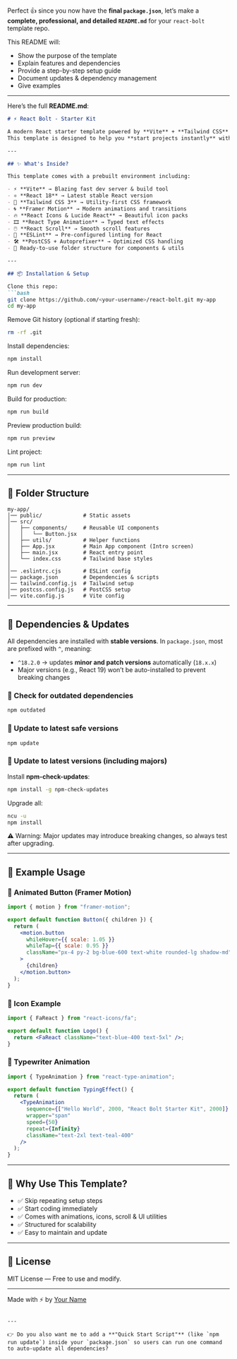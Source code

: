 Perfect 👍 since you now have the **final `package.json`**, let’s make a **complete, professional, and detailed `README.md`** for your `react-bolt` template repo.

This README will:

* Show the purpose of the template
* Explain features and dependencies
* Provide a step-by-step setup guide
* Document updates & dependency management
* Give examples

---

Here’s the full **README.md**:

````markdown
# ⚡ React Bolt - Starter Kit

A modern React starter template powered by **Vite** + **Tailwind CSS** with pre-configured libraries for animations, icons, and smooth development.  
This template is designed to help you **start projects instantly** without repeating setup every time.

---

## ✨ What's Inside?

This template comes with a prebuilt environment including:

- ⚡ **Vite** → Blazing fast dev server & build tool
- ⚛️ **React 18** → Latest stable React version
- 🎨 **Tailwind CSS 3** → Utility-first CSS framework
- 🌀 **Framer Motion** → Modern animations and transitions
- 🔥 **React Icons & Lucide React** → Beautiful icon packs
- 🎞️ **React Type Animation** → Typed text effects
- 🖱️ **React Scroll** → Smooth scroll features
- 📏 **ESLint** → Pre-configured linting for React
- 🛠️ **PostCSS + Autoprefixer** → Optimized CSS handling
- 📂 Ready-to-use folder structure for components & utils

---

## 📦 Installation & Setup

Clone this repo:
```bash
git clone https://github.com/<your-username>/react-bolt.git my-app
cd my-app
````

Remove Git history (optional if starting fresh):

```bash
rm -rf .git
```

Install dependencies:

```bash
npm install
```

Run development server:

```bash
npm run dev
```

Build for production:

```bash
npm run build
```

Preview production build:

```bash
npm run preview
```

Lint project:

```bash
npm run lint
```

---

## 📂 Folder Structure

```
my-app/
│── public/             # Static assets
│── src/
│   ├── components/     # Reusable UI components
│   │   └── Button.jsx
│   ├── utils/          # Helper functions
│   ├── App.jsx         # Main App component (Intro screen)
│   ├── main.jsx        # React entry point
│   └── index.css       # Tailwind base styles
│
│── .eslintrc.cjs       # ESLint config
│── package.json        # Dependencies & scripts
│── tailwind.config.js  # Tailwind setup
│── postcss.config.js   # PostCSS setup
│── vite.config.js      # Vite config
```

---

## 🔄 Dependencies & Updates

All dependencies are installed with **stable versions**.
In `package.json`, most are prefixed with `^`, meaning:

* `^18.2.0` → updates **minor and patch versions** automatically (`18.x.x`)
* Major versions (e.g., React 19) won’t be auto-installed to prevent breaking changes

### 📌 Check for outdated dependencies

```bash
npm outdated
```

### 📌 Update to latest safe versions

```bash
npm update
```

### 📌 Update to latest versions (including majors)

Install **npm-check-updates**:

```bash
npm install -g npm-check-updates
```

Upgrade all:

```bash
ncu -u
npm install
```

⚠️ Warning: Major updates may introduce breaking changes, so always test after upgrading.

---

## 🚀 Example Usage

### 🔹 Animated Button (Framer Motion)

```jsx
import { motion } from "framer-motion";

export default function Button({ children }) {
  return (
    <motion.button
      whileHover={{ scale: 1.05 }}
      whileTap={{ scale: 0.95 }}
      className="px-4 py-2 bg-blue-600 text-white rounded-lg shadow-md"
    >
      {children}
    </motion.button>
  );
}
```

### 🔹 Icon Example

```jsx
import { FaReact } from "react-icons/fa";

export default function Logo() {
  return <FaReact className="text-blue-400 text-5xl" />;
}
```

### 🔹 Typewriter Animation

```jsx
import { TypeAnimation } from "react-type-animation";

export default function TypingEffect() {
  return (
    <TypeAnimation
      sequence={["Hello World", 2000, "React Bolt Starter Kit", 2000]}
      wrapper="span"
      speed={50}
      repeat={Infinity}
      className="text-2xl text-teal-400"
    />
  );
}
```

---

## 🎯 Why Use This Template?

* ✅ Skip repeating setup steps
* ✅ Start coding immediately
* ✅ Comes with animations, icons, scroll & UI utilities
* ✅ Structured for scalability
* ✅ Easy to maintain and update

---

## 📜 License

MIT License — Free to use and modify.

---

Made with ⚡ by [Your Name](https://github.com/<your-username>)

```

---

👉 Do you also want me to add a **"Quick Start Script"** (like `npm run update`) inside your `package.json` so users can run one command to auto-update all dependencies?
```
